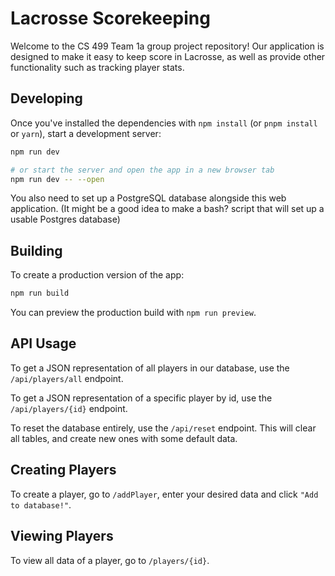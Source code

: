 # Lacrosse Scorekeeping

Welcome to the CS 499 Team 1a group project repository! Our application is designed to make it easy to keep score in Lacrosse, as well as provide other functionality such as tracking player stats.

## Developing

Once you've installed the dependencies with `npm install` (or `pnpm install` or `yarn`), start a development server:

```bash
npm run dev

# or start the server and open the app in a new browser tab
npm run dev -- --open
```

You also need to set up a PostgreSQL database alongside this web application. (It might be a good idea to make a bash? script that will set up a usable Postgres database)

## Building

To create a production version of the app:

```bash
npm run build
```

You can preview the production build with `npm run preview`.

## API Usage
To get a JSON representation of all players in our database, use the `/api/players/all` endpoint.

To get a JSON representation of a specific player by id, use the `/api/players/{id}` endpoint.

To reset the database entirely, use the `/api/reset` endpoint. This will clear all tables, and create new ones with some default data.

## Creating Players
To create a player, go to `/addPlayer`, enter your desired data and click `"Add to database!"`.

## Viewing Players
To view all data of a player, go to `/players/{id}`.